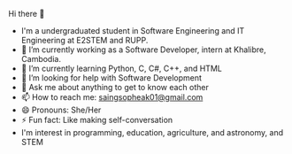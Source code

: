  Hi there 👋



- I'm a undergraduated student in Software Engineering and IT Engineering at E2STEM and RUPP.
- 🔭 I’m currently working as a Software Developer, intern at Khalibre, Cambodia.
- 🌱 I’m currently learning Python, C, C#, C++, and HTML
- 🤔 I’m looking for help with Software Development
- 💬 Ask me about anything to get to know each other
- 📫 How to reach me: saingsopheak01@gmail.com
- 😄 Pronouns: She/Her
- ⚡ Fun fact: Like making self-conversation
- I'm interest in programming, education, agriculture, and astronomy, and STEM
